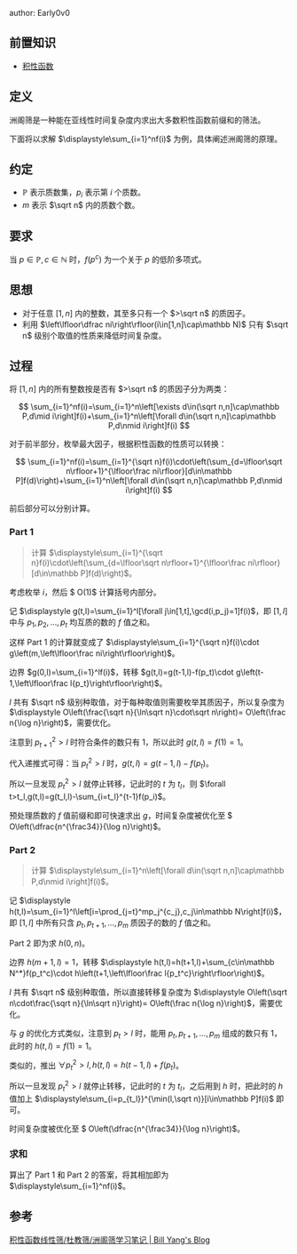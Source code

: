 author: Early0v0

## 前置知识

-   [积性函数](./basic.md#积性函数)

## 定义

洲阁筛是一种能在亚线性时间复杂度内求出大多数积性函数前缀和的筛法。

下面将以求解 $\displaystyle\sum_{i=1}^nf(i)$ 为例，具体阐述洲阁筛的原理。

## 约定

-   $\mathbb P$ 表示质数集，$p_i$ 表示第 $i$ 个质数。
-   $m$ 表示 $\sqrt n$ 内的质数个数。

## 要求

当 $p\in\mathbb P,c\in\mathbb N$ 时，$f(p^c)$ 为一个关于 $p$ 的低阶多项式。

## 思想

-   对于任意 $[1,n]$ 内的整数，其至多只有一个 $>\sqrt n$ 的质因子。
-   利用 $\left\lfloor\dfrac ni\right\rfloor(i\in[1,n]\cap\mathbb N)$ 只有 $\sqrt n$ 级别个取值的性质来降低时间复杂度。

## 过程

将 $[1,n]$ 内的所有整数按是否有 $>\sqrt n$ 的质因子分为两类：

$$
\sum_{i=1}^nf(i)=\sum_{i=1}^n\left[\exists d\in(\sqrt n,n]\cap\mathbb P,d\mid i\right]f(i)+\sum_{i=1}^n\left[\forall d\in(\sqrt n,n]\cap\mathbb P,d\nmid i\right]f(i)
$$

对于前半部分，枚举最大因子，根据积性函数的性质可以转换：

$$
\sum_{i=1}^nf(i)=\sum_{i=1}^{\sqrt n}f(i)\cdot\left(\sum_{d=\lfloor\sqrt n\rfloor+1}^{\lfloor\frac ni\rfloor}[d\in\mathbb P]f(d)\right)+\sum_{i=1}^n\left[\forall d\in(\sqrt n,n]\cap\mathbb P,d\nmid i\right]f(i)
$$

前后部分可以分别计算。

### Part 1

> 计算 $\displaystyle\sum_{i=1}^{\sqrt n}f(i)\cdot\left(\sum_{d=\lfloor\sqrt n\rfloor+1}^{\lfloor\frac ni\rfloor}[d\in\mathbb P]f(d)\right)$。

考虑枚举 $i$，然后 $ O(1)$ 计算括号内部分。

记 $\displaystyle g(t,l)=\sum_{i=1}^l[\forall j\in[1,t],\gcd(i,p_j)=1]f(i)$，即 $[1,l]$ 中与 $p_1,p_2,\dots,p_t$ 均互质的数的 $f$ 值之和。

这样 Part 1 的计算就变成了 $\displaystyle\sum_{i=1}^{\sqrt n}f(i)\cdot g\left(m,\left\lfloor\frac ni\right\rfloor\right)$。

边界 $g(0,l)=\sum_{i=1}^lf(i)$，转移 $g(t,l)=g(t-1,l)-f(p_t)\cdot g\left(t-1,\left\lfloor\frac l{p_t}\right\rfloor\right)$。

$l$ 共有 $\sqrt n$ 级别种取值，对于每种取值则需要枚举其质因子，所以复杂度为 $\displaystyle O\left(\frac{\sqrt n}{\ln\sqrt n}\cdot\sqrt n\right)= O\left(\frac n{\log n}\right)$，需要优化。

注意到 $p_{t+1}^2>l$ 时符合条件的数只有 $1$，所以此时 $g(t,l)=f(1)=1$。

代入递推式可得：当 $p_t^2>l$ 时，$g(t,l)=g(t-1,l)-f(p_t)$。

所以一旦发现 $p_t^2>l$ 就停止转移，记此时的 $t$ 为 $t_l$，则 $\forall t>t_l,g(t,l)=g(t_l,l)-\sum_{i=t_l}^{t-1}f(p_i)$。

预处理质数的 $f$ 值前缀和即可快速求出 $g$，时间复杂度被优化至 $ O\left(\dfrac{n^{\frac34}}{\log n}\right)$。

### Part 2

> 计算 $\displaystyle\sum_{i=1}^n\left[\forall d\in(\sqrt n,n]\cap\mathbb P,d\nmid i\right]f(i)$。

记 $\displaystyle h(t,l)=\sum_{i=1}^l\left[i=\prod_{j=t}^mp_j^{c_j},c_j\in\mathbb N\right]f(i)$，即 $[1,l]$ 中所有只含 $p_t,p_{t+1},\dots,p_m$ 质因子的数的 $f$ 值之和。

Part 2 即为求 $h(0,n)$。

边界 $h(m+1,l)=1$，转移 $\displaystyle h(t,l)=h(t+1,l)+\sum_{c\in\mathbb N^*}f(p_t^c)\cdot h\left(t+1,\left\lfloor\frac l{p_t^c}\right\rfloor\right)$。

$l$ 共有 $\sqrt n$ 级别种取值，所以直接转移复杂度为 $\displaystyle O\left(\sqrt n\cdot\frac{\sqrt n}{\ln\sqrt n}\right)= O\left(\frac n{\log n}\right)$，需要优化。

与 $g$ 的优化方式类似，注意到 $p_t>l$ 时，能用 $p_t,p_{t+1},\dots,p_m$ 组成的数只有 $1$，此时的 $h(t,l)=f(1)=1$。

类似的，推出 $\forall p_t^2>l,h(t,l)=h(t-1,l)+f(p_t)$。

所以一旦发现 $p_t^2>l$ 就停止转移，记此时的 $t$ 为 $t_l$，之后用到 $h$ 时，把此时的 $h$ 值加上 $\displaystyle\sum_{i=p_{t_l}}^{\min(l,\sqrt n)}[i\in\mathbb P]f(i)$ 即可。

时间复杂度被优化至 $ O\left(\dfrac{n^{\frac34}}{\log n}\right)$。

### 求和

算出了 Part 1 和 Part 2 的答案，将其相加即为 $\displaystyle\sum_{i=1}^nf(i)$。

## 参考

[积性函数线性筛/杜教筛/洲阁筛学习笔记 | Bill Yang's Blog](https://blog.bill.moe/multiplicative-function-sieves-notes)
